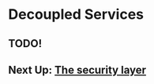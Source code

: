 # Decoupled Services

## TODO!

## Next Up: [The security layer](../v-security/18-intro-to-security.md)
